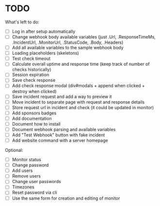 # TODO

What's left to do:

- [ ] Log in after setup automatically
- [ ] Change webhook body available variables (just .Url, .ResponseTimeMs,
      .IncidentUrl, .MonitorUrl, .StatusCode, .Body, .Headers)
- [ ] Add all available variables to the sample webhook body
- [ ] Loading placeholders (skeletons)
- [ ] Test check timeout
- [ ] Calculate overall uptime and response time (keep track of number of checks
      historically)
- [ ] Session expiration
- [ ] Save check response
- [ ] Add check response modal (div#modals + append when clicked + destroy when
      clicked)
- [ ] Save incident request and add a way to preview it
- [ ] Move incident to separate page with request and response details
- [ ] Store request url in incident and check (it could be updated in monitor)
- [ ] Add sponsors badges
- [ ] Add documentation
- [ ] Document how to install
- [ ] Document webhook parsing and available variables
- [ ] Add "Test Webhook" button with fake incident
- [ ] Add website command with a server homepage

Optional:

- [ ] Monitor status
- [ ] Change password
- [ ] Add users
- [ ] Remove users
- [ ] Change user passwords
- [ ] Timezones
- [ ] Reset password via cli
- [ ] Use the same form for creation and editing of monitor
